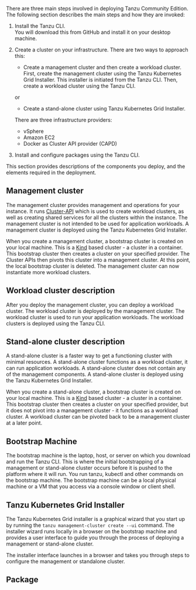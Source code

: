 There are three main steps involved in deploying Tanzu Community Edition. The following section describes the main steps and how they are invoked: 

1. Install the Tanzu CLI.  
   You will download this from GitHub and install it on your desktop machine.
2. Create a cluster on your infrastructure. There are two ways to approach this:  
   * Create a management cluster and then create a workload cluster. First, create the management cluster using the Tanzu Kubernetes Grid Installer. This installer is initiated from the Tanzu CLI. Then, create a workload cluster using the Tanzu CLI.   
         
   or  
      
   * Create a stand-alone cluster using Tanzu Kubernetes Grid Installer.

   There are three infrastructure providers:   

    * vSphere
    * Amazon EC2
    * Docker as Cluster API provider (CAPD) 
4. Install and configure packages using the Tanzu CLI.


This section provides descriptions of the components you deploy, and the elements required in the deployment.


## Management cluster
The management cluster provides management and operations for your instance. It runs [Cluster-API](https://cluster-api.sigs.k8s.io/) which is used to create workload clusters, as well as creating shared services for all the clusters within the instance.  The management cluster is not intended to be used for application workloads. A management cluster is deployed using the Tanzu Kubernetes Grid Installer.

When you create a management cluster, a bootstrap cluster is created on your local machine. This is a [Kind](https://kind.sigs.k8s.io/)  based cluster -  a cluster in a container.  This bootstrap cluster then creates a cluster on your specified provider. The Cluster APIs then pivots this cluster into a management cluster. 
At this point, the local bootstrap cluster is deleted.  The management cluster can now instantiate more workload clusters. 

## Workload cluster description

After you deploy the management cluster, you can deploy a workload cluster. The workload cluster is deployed by the management cluster. The workload cluster is used to run your application workloads. The workload clusters is deployed using the Tanzu CLI.

## Stand-alone cluster description
A stand-alone cluster is a faster way to get a functioning cluster with minimal resources. A stand-alone cluster functions as a workload cluster, it can run application workloads. A stand-alone cluster does not contain any of the management components.  A stand-alone cluster is deployed using the Tanzu Kubernetes Grid Installer.

When you create a stand-alone cluster, a bootstrap cluster is created on your local machine. This is a [Kind](https://kind.sigs.k8s.io/)  based cluster - a cluster in a container.  This bootstrap cluster then creates a cluster on your specified provider, but it does not pivot into a management cluster - it functions as a workload cluster.  A workload cluster can be pivoted back to be a management cluster at a later point.


## Bootstrap Machine
The bootstrap machine is the laptop, host, or server on which you download and run the Tanzu CLI. This is where the initial bootstrapping of a management or stand-alone cluster occurs before it is pushed to the platform where it will run. You run tanzu, kubectl and other commands on the bootstrap machine. The bootstrap machine can be a local physical machine or a VM that you access via a console window or client shell.


## Tanzu Kubernetes Grid Installer
The Tanzu Kubernetes Grid installer is a graphical wizard that you start up by running the ``tanzu management-cluster create --ui`` command. The installer wizard runs locally in a browser on the bootstrap machine and provides a user interface to guide you through the process of deploying a management or stand-alone cluster. 

The installer interface launches in a browser and takes you through steps to configure the management or standalone cluster.



## Package

